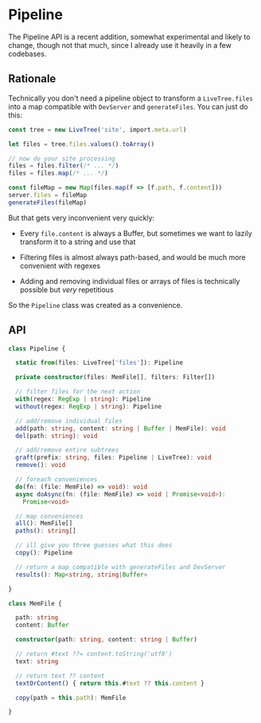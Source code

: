 # Pipeline

The Pipeline API is a recent addition, somewhat experimental
and likely to change, though not that much, since I already
use it heavily in a few codebases.

## Rationale

Technically you don't need a pipeline object to transform
a `LiveTree.files` into a map compatible with `DevServer`
and `generateFiles`. You can just do this:

```ts
const tree = new LiveTree('site', import.meta.url)

let files = tree.files.values().toArray()

// now do your site processing
files = files.filter(/* ... */)
files = files.map(/* ... */)

const fileMap = new Map(files.map(f => [f.path, f.content]))
server.files = fileMap
generateFiles(fileMap)
```

But that gets very inconvenient very quickly:

* Every `file.content` is always a Buffer, but sometimes
  we want to lazily transform it to a string and use that

* Filtering files is almost always path-based,
  and would be much more convenient with regexes

* Adding and removing individual files or arrays of files
  is technically possible but *very* repetitious

So the `Pipeline` class was created as a convenience.

## API

```typescript
class Pipeline {

  static from(files: LiveTree['files']): Pipeline

  private constructor(files: MemFile[], filters: Filter[])

  // filter files for the next action
  with(regex: RegExp | string): Pipeline
  without(regex: RegExp | string): Pipeline

  // add/remove individual files
  add(path: string, content: string | Buffer | MemFile): void
  del(path: string): void

  // add/remove entire subtrees
  graft(prefix: string, files: Pipeline | LiveTree): void
  remove(): void

  // foreach conveniences
  do(fn: (file: MemFile) => void): void
  async doAsync(fn: (file: MemFile) => void | Promise<void>):
    Promise<void>

  // map conveniences
  all(): MemFile[]
  paths(): string[]

  // ill give you three guesses what this does
  copy(): Pipeline

  // return a map compatible with generateFiles and DevServer
  results(): Map<string, string|Buffer>

}

class MemFile {

  path: string
  content: Buffer

  constructor(path: string, content: string | Buffer)

  // return #text ??= content.toString('utf8')
  text: string

  // return text ?? content
  textOrContent() { return this.#text ?? this.content }

  copy(path = this.path): MemFile

}
```
